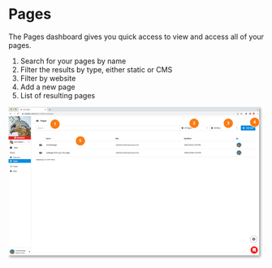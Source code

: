 # Pages

The Pages dashboard gives you quick access to view and access all of your pages.

1. Search for your pages by name
2. Filter the results by type, either static or CMS
3. Filter by website
4. Add a new page
5. List of resulting pages
	
<a href="../../images/pages-pages-lg.jpg" target="_blank"><img src="../../images/pages-pages.jpg" style="margin: auto; display: block"></a>
